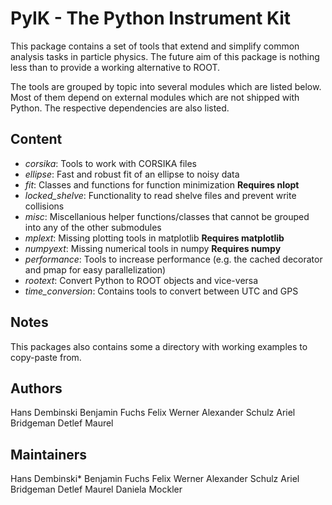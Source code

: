 # PyIK - The Python Instrument Kit

This package contains a set of tools that extend and simplify common analysis tasks in particle physics. The future aim of this package is nothing less than to provide a working alternative to ROOT.

The tools are grouped by topic into several modules which are listed below. Most of them depend on external modules which are not shipped with Python. The respective dependencies are also listed.

## Content

* *corsika*: Tools to work with CORSIKA files
* *ellipse*: Fast and robust fit of an ellipse to noisy data
* *fit*: Classes and functions for function minimization __Requires nlopt__
* *locked_shelve*: Functionality to read shelve files and prevent write collisions
* *misc*: Miscellanious helper functions/classes that cannot be grouped into any of the other submodules
* *mplext*: Missing plotting tools in matplotlib __Requires matplotlib__
* *numpyext*: Missing numerical tools in numpy __Requires numpy__
* *performance*: Tools to increase performance (e.g. the cached decorator and pmap for easy parallelization)
* *rootext*: Convert Python to ROOT objects and vice-versa
* *time_conversion*: Contains tools to convert between UTC and GPS

## Notes

This packages also contains some a directory with working examples
to copy-paste from.

## Authors

Hans Dembinski
Benjamin Fuchs
Felix Werner
Alexander Schulz
Ariel Bridgeman
Detlef Maurel

## Maintainers

Hans Dembinski*
Benjamin Fuchs
Felix Werner
Alexander Schulz
Ariel Bridgeman
Detlef Maurel
Daniela Mockler
